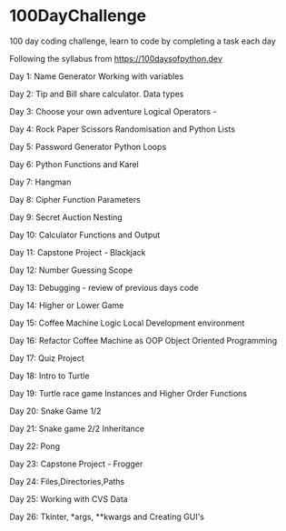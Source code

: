 # 100DayChallenge
100 day coding challenge, learn to code by completing a task each day

Following the syllabus from https://100daysofpython.dev

Day 1: Name Generator
       Working with variables

Day 2: Tip and Bill share calculator.
       Data types

Day 3: Choose your own adventure
      Logical Operators -

Day 4: Rock Paper Scissors
       Randomisation and Python Lists

Day 5: Password Generator
       Python Loops

Day 6: Python Functions and Karel

Day 7: Hangman

Day 8: Cipher
       Function Parameters

Day 9: Secret Auction
       Nesting

Day 10: Calculator
        Functions and Output

Day 11: Capstone Project - Blackjack

Day 12: Number Guessing
        Scope

Day 13: Debugging - review of previous days code

Day 14: Higher or Lower Game

Day 15: Coffee Machine Logic
        Local Development environment

Day 16: Refactor Coffee Machine as OOP
        Object Oriented Programming

Day 17: Quiz Project

Day 18: Intro to Turtle

Day 19: Turtle race game
        Instances and Higher Order Functions

Day 20: Snake Game 1/2

Day 21: Snake game 2/2
        Inheritance

Day 22: Pong

Day 23: Capstone Project -  Frogger

Day 24:
        Files,Directories,Paths

Day 25:
        Working with CVS Data

Day 26:
        Tkinter, *args, **kwargs and Creating GUI's
